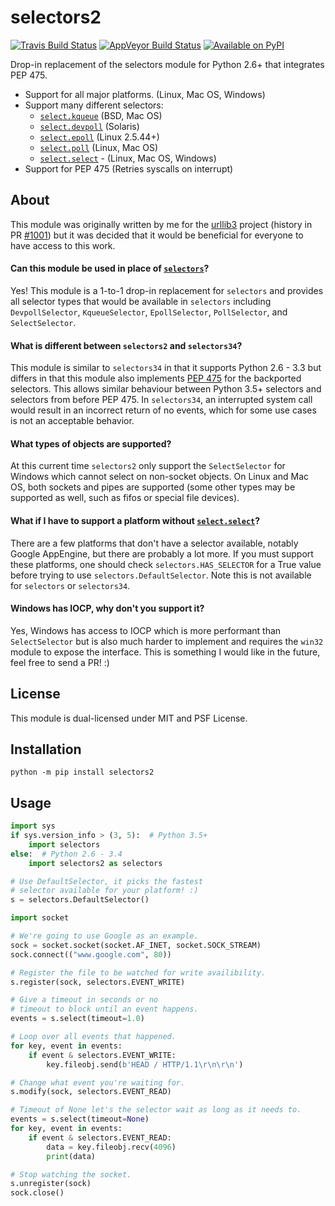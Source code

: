# selectors2

[![Travis Build Status](https://img.shields.io/travis/SethMichaelLarson/selectors2/master.svg?style=flat-square)]()
[![AppVeyor Build Status](https://img.shields.io/appveyor/ci/SethMichaelLarson/selectors2/master.svg?style=flat-square)]()
[![Available on PyPI](https://img.shields.io/pypi/v/selectors2.svg?style=flat-square)]()

Drop-in replacement of the selectors module for Python 2.6+ that integrates PEP 475.

- Support for all major platforms. (Linux, Mac OS, Windows)
- Support many different selectors:
  - [`select.kqueue`](https://docs.python.org/3/library/select.html#select.kqueue) (BSD, Mac OS)
  - [`select.devpoll`](https://docs.python.org/3/library/select.html#select.devpoll) (Solaris)
  - [`select.epoll`](https://docs.python.org/3/library/select.html#select.epoll) (Linux 2.5.44+)
  - [`select.poll`](https://docs.python.org/3/library/select.html#select.poll) (Linux, Mac OS)
  - [`select.select`](https://docs.python.org/3/library/select.html#select.select) - (Linux, Mac OS, Windows)
- Support for PEP 475 (Retries syscalls on interrupt)

## About

This module was originally written by me for the [urllib3](https://github.com/shazow/urllib3) project (history in PR [#1001](https://github.com/shazow/urllib3/pull/1001)) but it was decided that it would be beneficial for everyone to have access to this work.

#### Can this module be used in place of [`selectors`](https://docs.python.org/3/library/selectors.html)?

Yes! This module is a 1-to-1 drop-in replacement for `selectors` and 
provides all selector types that would be available in `selectors` including
`DevpollSelector`, `KqueueSelector`, `EpollSelector`, `PollSelector`, and `SelectSelector`.

#### What is different between `selectors2` and `selectors34`?

This module is similar to `selectors34` in that it supports Python 2.6 - 3.3
but differs in that this module also implements [PEP 475](https://www.python.org/dev/peps/pep-0475/) for the backported selectors.
This allows similar behaviour between Python 3.5+ selectors and selectors from before PEP 475.
In `selectors34`, an interrupted system call would result in an incorrect return of no events, which
for some use cases is not an acceptable behavior.

#### What types of objects are supported?

At this current time `selectors2` only support the `SelectSelector` for Windows which cannot select on non-socket objects.
On Linux and Mac OS, both sockets and pipes are supported (some other types may be supported as well, such as fifos or special file devices).

#### What if I have to support a platform without [`select.select`](https://docs.python.org/3/library/select.html)?

There are a few platforms that don't have a selector available, notably 
Google AppEngine, but there are probably a lot more. If you must support these
platforms, one should check `selectors.HAS_SELECTOR` for a True value before
trying to use `selectors.DefaultSelector`.  Note this is not available for
`selectors` or `selectors34`.

#### Windows has IOCP, why don't you support it?

Yes, Windows has access to IOCP which is more performant than `SelectSelector` but
is also much harder to implement and requires the `win32` module to expose the interface.
This is something I would like in the future, feel free to send a PR! :)

## License

This module is dual-licensed under MIT and PSF License.

## Installation

`python -m pip install selectors2`

## Usage

```python
import sys
if sys.version_info > (3, 5):  # Python 3.5+
    import selectors
else:  # Python 2.6 - 3.4
    import selectors2 as selectors

# Use DefaultSelector, it picks the fastest
# selector available for your platform! :)
s = selectors.DefaultSelector()

import socket

# We're going to use Google as an example.
sock = socket.socket(socket.AF_INET, socket.SOCK_STREAM)
sock.connect(("www.google.com", 80))

# Register the file to be watched for write availibility.
s.register(sock, selectors.EVENT_WRITE)

# Give a timeout in seconds or no
# timeout to block until an event happens.
events = s.select(timeout=1.0)

# Loop over all events that happened.
for key, event in events:
    if event & selectors.EVENT_WRITE:
        key.fileobj.send(b'HEAD / HTTP/1.1\r\n\r\n')

# Change what event you're waiting for.
s.modify(sock, selectors.EVENT_READ)

# Timeout of None let's the selector wait as long as it needs to.
events = s.select(timeout=None)
for key, event in events:
    if event & selectors.EVENT_READ:
        data = key.fileobj.recv(4096)
        print(data)

# Stop watching the socket.
s.unregister(sock)
sock.close()
```
